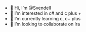 - 👋 Hi, I’m @Svendell
- 👀 I’m interested in c# and c plus +
- 🌱 I’m currently learning c, c+ plus
- 💞️ I’m looking to collaborate on Ira

<!---
Svendell/Svendell is a ✨ special ✨ repository because its `README.md` (this file) appears on your GitHub profile.
You can click the Preview link to take a look at your changes.
--->
